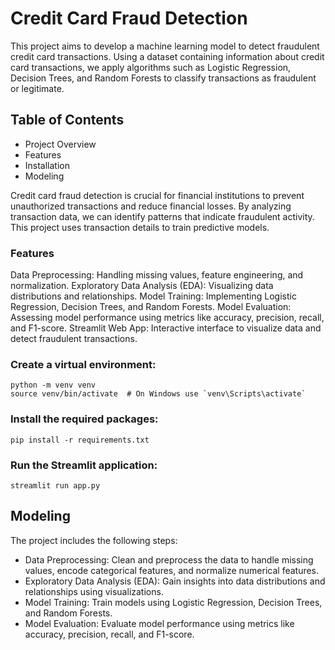 # Credit Card Fraud Detection
This project aims to develop a machine learning model to detect fraudulent credit card transactions. Using a dataset containing information about credit card transactions, we apply algorithms such as Logistic Regression, Decision Trees, and Random Forests to classify transactions as fraudulent or legitimate.

## Table of Contents
 - Project Overview
 - Features
 - Installation
 - Modeling

Credit card fraud detection is crucial for financial institutions to prevent unauthorized transactions and reduce financial losses. By analyzing transaction data, we can identify patterns that indicate fraudulent activity. This project uses transaction details to train predictive models.

### Features
Data Preprocessing: Handling missing values, feature engineering, and normalization.
Exploratory Data Analysis (EDA): Visualizing data distributions and relationships.
Model Training: Implementing Logistic Regression, Decision Trees, and Random Forests.
Model Evaluation: Assessing model performance using metrics like accuracy, precision, recall, and F1-score.
Streamlit Web App: Interactive interface to visualize data and detect fraudulent transactions.

### Create a virtual environment:

    python -m venv venv
    source venv/bin/activate  # On Windows use `venv\Scripts\activate`
    
### Install the required packages:

    pip install -r requirements.txt

### Run the Streamlit application:

    streamlit run app.py

## Modeling
The project includes the following steps:

- Data Preprocessing: Clean and preprocess the data to handle missing values, encode categorical features, and normalize numerical features.
- Exploratory Data Analysis (EDA): Gain insights into data distributions and relationships using visualizations.
- Model Training: Train models using Logistic Regression, Decision Trees, and Random Forests.
- Model Evaluation: Evaluate model performance using metrics like accuracy, precision, recall, and F1-score.
